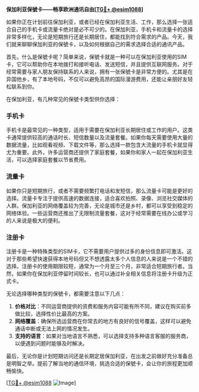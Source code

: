 **保加利亚保號卡——畅享欧洲通讯自由[[TG💪+ @esim1088](https://t.me/s/esim1088)]**

如果你正在计划前往保加利亚，或者已经在保加利亚生活、工作，那么选择一张适合自己的手机卡或流量卡绝对是必不可少的。在保加利亚，手机卡和流量卡的选择非常多样化，无论是短期旅行还是长期居住，都能找到符合需求的产品。今天，我们就来聊聊保加利亚的保號卡，以及如何根据自己的需求选择合适的通讯产品。

首先，什么是保號卡呢？简单来说，保號卡就是一种可以在保加利亚使用的SIM卡，它可以帮助你在本地拨打和接听电话、发送短信，并且提供互联网服务。对于经常需要与家人朋友保持联系的人来说，拥有一张保號卡是非常方便的。尤其是在异国他乡，有了本地号码，不仅可以避免高昂的国际漫游费用，还能让亲朋好友轻松联系到你。

在保加利亚，有几种常见的保號卡类型供你选择：

### 手机卡

手机卡是最常见的一种类型，适用于需要在保加利亚长期居住或工作的用户。这类卡通常提供较高的通话时长、短信数量以及流量套餐。如果你每天需要使用大量的数据流量，比如观看视频、下载文件等，那么选择一款包含大流量的手机卡就显得尤为重要。此外，许多运营商还提供了家庭套餐，如果你和家人一起在保加利亚生活，可以选择家庭套餐以节省费用。

### 流量卡

如果你只是短期旅行，或者不需要频繁打电话和发短信，那么流量卡可能是更好的选择。流量卡专注于提供高速的数据连接，适合喜欢拍照、录像、浏览社交媒体的人群。保加利亚的网络覆盖较为完善，无论是城市还是乡村，都可以享受到稳定的网络体验。一些运营商还推出了无限制流量套餐，这对于经常需要在线办公或学习的人来说是极大的便利。

### 注册卡

注册卡是一种特殊类型的SIM卡，它不需要用户提供过多的身份信息即可激活。这对于那些希望快速获得本地号码但又不想透露太多个人信息的人来说是一个不错的选择。注册卡的使用期限较短，通常为一个月至三个月，非常适合短期旅行者。当然，如果你在保加利亚停留时间较长，也可以通过补全相关信息将注册卡升级为正式卡。

无论选择哪种类型的保號卡，都需要注意以下几点：

1. **价格对比**：不同运营商提供的资费和服务内容可能有所不同，建议在购买前多做比较，选择性价比最高的方案。
2. **网络覆盖**：确保所选运营商在你常去的地方有良好的信号覆盖，这样可以避免通话中断或无法上网的情况发生。
3. **支持的语言**：如果对当地语言不熟悉，可以选择支持多种语言客服的服务商，以便遇到问题时能够及时解决。

最后，无论你是计划短期访问还是长期定居保加利亚，在出发之前做好充分准备总是明智之举。提前了解当地的通信环境，挑选合适的保號卡，会让你的旅程更加顺畅愉快。

[[TG💪+ @esim1088](https://t.me/s/esim1088) ![Image](https://i.postimg.cc/4NQfJmqS/Snipaste-2025-05-13-00-14-12.png)]